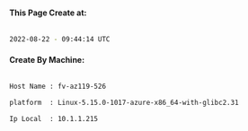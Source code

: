 
   
#### This Page Create at:

```bash

2022-08-22 - 09:44:14 UTC

```

#### Create By Machine:

```bash

Host Name : fv-az119-526

platform  : Linux-5.15.0-1017-azure-x86_64-with-glibc2.31

Ip Local  : 10.1.1.215

```

